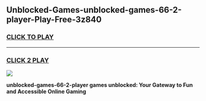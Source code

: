 
## Unblocked-Games-unblocked-games-66-2-player-Play-Free-3z840
<h3>
<a href="https://premium76.site?title=unblocked-games-66-2-player&ref=17A">CLICK TO PLAY</a></h3>
<hr>

<h3>
<a href="https://premium76.site?title=unblocked-games-66-2-player&ref=17A">CLICK 2 PLAY</a>
  
</h3>

<a href="https://premium76.site?title=unblocked-games-66-2-player&ref=17A"><img src="https://clearcache.store/games.png"></a>


**unblocked-games-66-2-player games unblocked: Your Gateway to Fun and Accessible Online Gaming**
